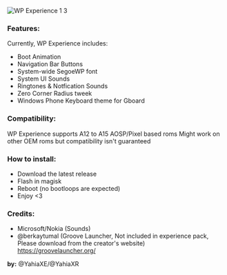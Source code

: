 ![WP Experience 1 3](https://github.com/user-attachments/assets/4e214ba8-4f55-4b74-a30d-465a3638bdff)

### **Features:**
Currently, WP Experience includes:
- Boot Animation
- Navigation Bar Buttons
- System-wide SegoeWP font
- System UI Sounds
- Ringtones & Notfication Sounds
- Zero Corner Radius tweek
- Windows Phone Keyboard theme for Gboard


### **Compatibility:**
WP Experience supports A12 to A15 AOSP/Pixel based roms
Might work on other OEM roms but compatibility isn't guaranteed

### **How to install:**
- Download the latest release
- Flash in magisk
- Reboot (no bootloops are expected)
- Enjoy <3

### **Credits:**
- Microsoft/Nokia (Sounds)
- @berkaytumal (Groove Launcher, Not included in experience pack, Please download from the creator's website)
https://groovelauncher.org/

**by:**
@YahiaXE/@YahiaXR

